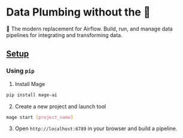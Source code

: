 # Data Plumbing without the 💩

🧙 The modern replacement for Airflow. Build, run, and manage data pipelines for integrating and transforming data.

## [Setup](https://docs.mage.ai/getting-started/setup)

### Using `pip`

1. Install Mage

```sh
pip install mage-ai
```

2. Create a new project and launch tool

```sh
mage start [project_name]
```

3. Open `http://localhost:6789` in your browser and build a pipeline.

